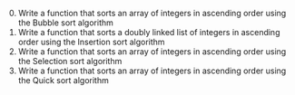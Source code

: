 0. Write a function that sorts an array of integers in ascending order using the Bubble sort algorithm
1. Write a function that sorts a doubly linked list of integers in ascending order using the Insertion sort algorithm
2. Write a function that sorts an array of integers in ascending order using the Selection sort algorithm
3. Write a function that sorts an array of integers in ascending order using the Quick sort algorithm
